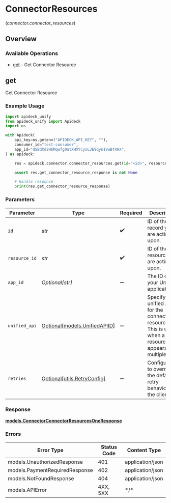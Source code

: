 # ConnectorResources
(*connector.connector_resources*)

## Overview

### Available Operations

* [get](#get) - Get Connector Resource

## get

Get Connector Resource

### Example Usage

```python
import apideck_unify
from apideck_unify import Apideck
import os

with Apideck(
    api_key=os.getenv("APIDECK_API_KEY", ""),
    consumer_id="test-consumer",
    app_id="dSBdXd2H6Mqwfg0atXHXYcysLJE9qyn1VwBtXHX",
) as apideck:

    res = apideck.connector.connector_resources.get(id="<id>", resource_id="<id>", app_id="dSBdXd2H6Mqwfg0atXHXYcysLJE9qyn1VwBtXHX", unified_api=apideck_unify.UnifiedAPIID.CRM)

    assert res.get_connector_resource_response is not None

    # Handle response
    print(res.get_connector_resource_response)

```

### Parameters

| Parameter                                                                                               | Type                                                                                                    | Required                                                                                                | Description                                                                                             | Example                                                                                                 |
| ------------------------------------------------------------------------------------------------------- | ------------------------------------------------------------------------------------------------------- | ------------------------------------------------------------------------------------------------------- | ------------------------------------------------------------------------------------------------------- | ------------------------------------------------------------------------------------------------------- |
| `id`                                                                                                    | *str*                                                                                                   | :heavy_check_mark:                                                                                      | ID of the record you are acting upon.                                                                   |                                                                                                         |
| `resource_id`                                                                                           | *str*                                                                                                   | :heavy_check_mark:                                                                                      | ID of the resource you are acting upon.                                                                 |                                                                                                         |
| `app_id`                                                                                                | *Optional[str]*                                                                                         | :heavy_minus_sign:                                                                                      | The ID of your Unify application                                                                        | dSBdXd2H6Mqwfg0atXHXYcysLJE9qyn1VwBtXHX                                                                 |
| `unified_api`                                                                                           | [Optional[models.UnifiedAPIID]](../../models/unifiedapiid.md)                                           | :heavy_minus_sign:                                                                                      | Specify unified API for the connector resource. This is useful when a resource appears in multiple APIs | crm                                                                                                     |
| `retries`                                                                                               | [Optional[utils.RetryConfig]](../../models/utils/retryconfig.md)                                        | :heavy_minus_sign:                                                                                      | Configuration to override the default retry behavior of the client.                                     |                                                                                                         |

### Response

**[models.ConnectorConnectorResourcesOneResponse](../../models/connectorconnectorresourcesoneresponse.md)**

### Errors

| Error Type                     | Status Code                    | Content Type                   |
| ------------------------------ | ------------------------------ | ------------------------------ |
| models.UnauthorizedResponse    | 401                            | application/json               |
| models.PaymentRequiredResponse | 402                            | application/json               |
| models.NotFoundResponse        | 404                            | application/json               |
| models.APIError                | 4XX, 5XX                       | \*/\*                          |